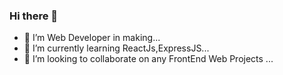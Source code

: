### Hi there 👋

- 🔭 I’m Web Developer in making...
- 🌱 I’m currently learning ReactJs,ExpressJS...
- 👯 I’m looking to collaborate on any FrontEnd Web Projects ...

